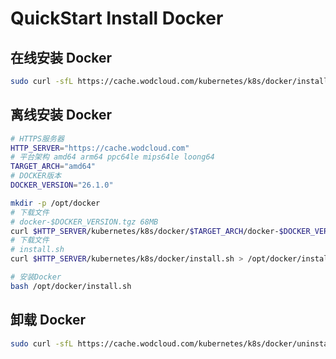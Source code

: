 # QuickStart Install Docker

## 在线安装 Docker

```bash
sudo curl -sfL https://cache.wodcloud.com/kubernetes/k8s/docker/install.sh | sh -
```

## 离线安装 Docker

```bash
# HTTPS服务器
HTTP_SERVER="https://cache.wodcloud.com"
# 平台架构 amd64 arm64 ppc64le mips64le loong64
TARGET_ARCH="amd64"
# DOCKER版本
DOCKER_VERSION="26.1.0"

mkdir -p /opt/docker
# 下载文件
# docker-$DOCKER_VERSION.tgz 68MB
curl $HTTP_SERVER/kubernetes/k8s/docker/$TARGET_ARCH/docker-$DOCKER_VERSION.tgz > /opt/docker/docker-$DOCKER_VERSION.tgz
# 下载文件
# install.sh
curl $HTTP_SERVER/kubernetes/k8s/docker/install.sh > /opt/docker/install.sh

# 安装Docker
bash /opt/docker/install.sh
```

## 卸载 Docker

```bash
sudo curl -sfL https://cache.wodcloud.com/kubernetes/k8s/docker/uninstall.sh | sh -
```
